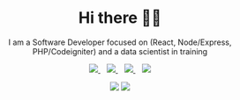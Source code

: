 <h1 align='center'>Hi there 👋🏾</h1>

<p align='center'>I am a Software Developer focused on (React, Node/Express, PHP/Codeigniter) and a data scientist in training </p>

<p align='center'>
	<!-- <a href="" target="_blank">
		<img src="https://img.shields.io/badge/WHATSAPP-%2325D366.svg?&style=for-the-badge&logo=whatsapp&logoColor=white" />
	</a>&nbsp;&nbsp; -->
	<a href="https://twitter.com/jpregbaha" target="_blank">
		<img src="https://img.shields.io/badge/twitter-%231DA1F2.svg?&style=for-the-badge&logo=twitter&logoColor=white" />
	</a>&nbsp;&nbsp;
	<a href="https://www.linkedin.com/in/joshua-pregbaha-01a748b9/" target="_blank">
		<img src="https://img.shields.io/badge/linkedin-%230077B5.svg?&style=for-the-badge&logo=linkedin&logoColor=white" />
	</a>&nbsp;&nbsp;
	<a href="mailto:jpregbaha@gmail.com" target="_blank">
		<img src="https://img.shields.io/badge/email me-%23D14836.svg?&style=for-the-badge&logo=gmail&logoColor=white" />
	</a>&nbsp;&nbsp;
	<img src="https://gpvc.arturio.dev/j22pregbaha" />
	<p align = "center">
		<img src = "https://github-readme-stats.vercel.app/api?username=j22pregbaha&show_icons=true&theme=dark&line_height=27">
		<img src = "https://github-readme-stats.vercel.app/api/top-langs/?username=j22pregbaha&hide=css,java,html&theme=dark">
	</p>
</p>